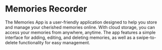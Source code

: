 # Memories Recorder
 The Memories App is a user-friendly application designed to help you store and manage your cherished memories online. With cloud storage, you can access your memories from anywhere, anytime. The app features a simple interface for adding, editing, and deleting memories, as well as a swipe-to-delete functionality for easy management.
